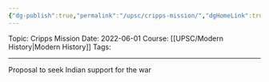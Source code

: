 ```yaml
---
{"dg-publish":true,"permalink":"/upsc/cripps-mission/","dgHomeLink":true,"dgPassFrontmatter":false}
---
```


Topic: Cripps Mission
Date: 2022-06-01
Course: [[UPSC/Modern History|Modern History]]
Tags: 

---



Proposal to seek Indian support for the war
